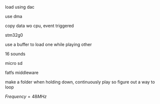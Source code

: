 load using dac

use dma

copy data wo cpu, event triggered

stm32g0

use a buffer to load one while playing other

16 sounds

micro sd

fatfs middleware

make a folder
when holding down, continuously play so figure out a way to loop

$Frequency = 48 MHz$

